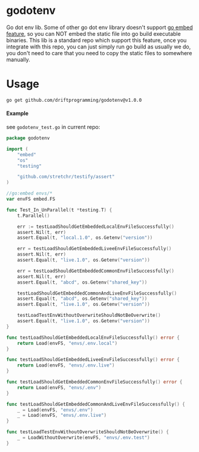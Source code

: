 # godotenv

Go dot env lib. Some of other go dot env library doesn't support [go embed feature](https://github.com/golang/go/blob/37588ffcb221c12c12882b591a16243ae2799fd1/src/embed/internal/embedtest/embed_test.go), so you can NOT embed the static file
into go build executable binaries. This lib is a standard repo which support this feature, once you integrate with this
repo, you can just simply run go build as usually we do, you don't need to care that you need to copy the static files
to somewhere manually.

# Usage

```commandline
go get github.com/driftprogramming/godotenv@v1.0.0
```

#### Example
see `godotenv_test.go` in current repo:
```go
package godotenv

import (
	"embed"
	"os"
	"testing"

	"github.com/stretchr/testify/assert"
)

//go:embed envs/*
var envFS embed.FS

func Test_In_UnParallel(t *testing.T) {
	t.Parallel()

	err := testLoadShouldGetEmbeddedLocalEnvFileSuccessfully()
	assert.Nil(t, err)
	assert.Equal(t, "local.1.0", os.Getenv("version"))

	err = testLoadShouldGetEmbeddedLiveeEnvFileSuccessfully()
	assert.Nil(t, err)
	assert.Equal(t, "live.1.0", os.Getenv("version"))

	err = testLoadShouldGetEmbeddedCommonEnvFileSuccessfully()
	assert.Nil(t, err)
	assert.Equal(t, "abcd", os.Getenv("shared_key"))

	testLoadShouldGetEmbeddedCommonAndLiveEnvFileSuccessfully()
	assert.Equal(t, "abcd", os.Getenv("shared_key"))
	assert.Equal(t, "live.1.0", os.Getenv("version"))

	testLoadTestEnvWithoutOverwriteShouldNotBeOverwrite()
	assert.Equal(t, "live.1.0", os.Getenv("version"))
}

func testLoadShouldGetEmbeddedLocalEnvFileSuccessfully() error {
	return Load(envFS, "envs/.env.local")
}

func testLoadShouldGetEmbeddedLiveeEnvFileSuccessfully() error {
	return Load(envFS, "envs/.env.live")
}

func testLoadShouldGetEmbeddedCommonEnvFileSuccessfully() error {
	return Load(envFS, "envs/.env")
}

func testLoadShouldGetEmbeddedCommonAndLiveEnvFileSuccessfully() {
	_ = Load(envFS, "envs/.env")
	_ = Load(envFS, "envs/.env.live")
}

func testLoadTestEnvWithoutOverwriteShouldNotBeOverwrite() {
	_ = LoadWithoutOverwrite(envFS, "envs/.env.test")
}

```


